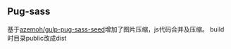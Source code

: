 ## Pug-sass

基于[azemoh/gulp-pug-sass-seed](https://github.com/azemoh/gulp-pug-sass-seed)增加了图片压缩，js代码合并及压缩。
build时目录public改成dist
